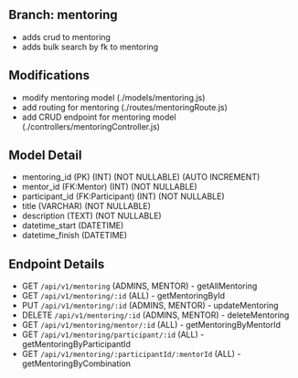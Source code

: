 ## Branch: mentoring
- adds crud to mentoring
- adds bulk search by fk to mentoring

## Modifications
- modify mentoring model (./models/mentoring.js)
- add routing for mentoring (./routes/mentoringRoute.js)
- add CRUD endpoint for mentoring model (./controllers/mentoringController.js)

## Model Detail
- mentoring_id (PK) (INT) (NOT NULLABLE) (AUTO INCREMENT)
- mentor_id (FK:Mentor) (INT) (NOT NULLABLE)
- participant_id (FK:Participant) (INT) (NOT NULLABLE)
- title (VARCHAR) (NOT NULLABLE)
- description (TEXT) (NOT NULLABLE)
- datetime_start (DATETIME)
- datetime_finish (DATETIME)

## Endpoint Details
- GET `/api/v1/mentoring` (ADMINS, MENTOR) - getAllMentoring
- GET `/api/v1/mentoring/:id` (ALL) - getMentoringById
- PUT `/api/v1/mentoring/:id` (ADMINS, MENTOR) - updateMentoring
- DELETE `/api/v1/mentoring/:id` (ADMINS, MENTOR) - deleteMentoring
- GET `/api/v1/mentoring/mentor/:id` (ALL) - getMentoringByMentorId
- GET `/api/v1/mentoring/participant/:id` (ALL) - getMentoringByParticipantId
- GET `/api/v1/mentoring/:participantId/:mentorId` (ALL) - getMentoringByCombination